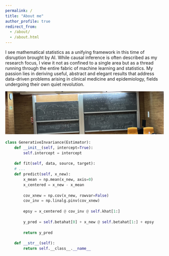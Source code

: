 ```yaml
---
permalink: /
title: "About me"
author_profile: true
redirect_from: 
  - /about/
  - /about.html
---
```

I see mathematical statistics as a unifying framework in this time of disruption brought by AI. While causal inference is often described as my research focus, I view it not as confined to a single area but as a thread running through the entire fabric of machine learning and statistics. My passion lies in deriving useful, abstract and elegant results that address data-driven problems arising in clinical medicine and epidemiology, fields undergoing their own quiet revolution.

![My Image](/images/pizarra.png)

```python
class GenerativeInvariance(Estimator):
    def __init__(self, intercept=True):
        self.intercept = intercept

    def fit(self, data, source, target):
    # ...
    def predict(self, x_new):
        x_mean = np.mean(x_new, axis=0)
        x_centered = x_new - x_mean

        cov_xnew = np.cov(x_new, rowvar=False)
        cov_inv = np.linalg.pinv(cov_xnew)
     
        epsy = x_centered @ cov_inv @ self.khat[1:]

        y_pred = self.betahat[0] + x_new @ self.betahat[1:] + epsy

        return y_pred

    def __str__(self):
        return self.__class__.__name__
```


